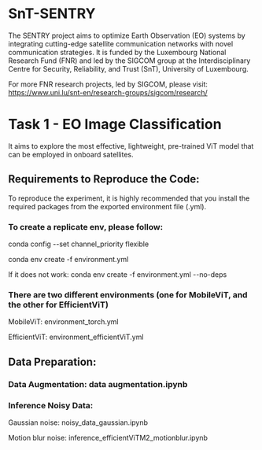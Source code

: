 # SnT-SENTRY
The SENTRY project aims to optimize Earth Observation (EO) systems by integrating cutting-edge satellite communication networks with novel communication strategies. It is funded by the Luxembourg National Research Fund (FNR) and led by the SIGCOM group at the Interdisciplinary Centre for Security, Reliability, and Trust (SnT), University of Luxembourg.

For more FNR research projects, led by SIGCOM, please visit: https://www.uni.lu/snt-en/research-groups/sigcom/research/

# Task 1 - EO Image Classification
It aims to explore the most effective, lightweight, pre-trained ViT model that can be employed in onboard satellites.

## Requirements to Reproduce the Code:
To reproduce the experiment, it is highly recommended that you install the required packages from the exported environment file (.yml).

### To create a replicate env, please follow:

conda config --set channel_priority flexible

conda env create -f environment.yml

If it does not work: conda env create -f environment.yml --no-deps

### There are two different environments (one for MobileViT, and the other for EfficientViT)
MobileViT: environment_torch.yml

EfficientViT: environment_efficientViT.yml

## Data Preparation:

### Data Augmentation: data augmentation.ipynb

### Inference Noisy Data: 

Gaussian noise: noisy_data_gaussian.ipynb

Motion blur noise: inference_efficientViTM2_motionblur.ipynb



